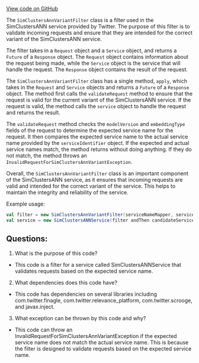 [View code on GitHub](https://github.com/misbahsy/the-algorithm/simclusters-ann/server/src/main/scala/com/twitter/simclustersann/filters/SimClustersAnnVariantFilter.scala)

The `SimClustersAnnVariantFilter` class is a filter used in the SimClustersANN service provided by Twitter. The purpose of this filter is to validate incoming requests and ensure that they are intended for the correct variant of the SimClustersANN service. 

The filter takes in a `Request` object and a `Service` object, and returns a `Future` of a `Response` object. The `Request` object contains information about the request being made, while the `Service` object is the service that will handle the request. The `Response` object contains the result of the request.

The `SimClustersAnnVariantFilter` class has a single method, `apply`, which takes in the `Request` and `Service` objects and returns a `Future` of a `Response` object. The method first calls the `validateRequest` method to ensure that the request is valid for the current variant of the SimClustersANN service. If the request is valid, the method calls the `service` object to handle the request and returns the result.

The `validateRequest` method checks the `modelVersion` and `embeddingType` fields of the request to determine the expected service name for the request. It then compares the expected service name to the actual service name provided by the `serviceIdentifier` object. If the expected and actual service names match, the method returns without doing anything. If they do not match, the method throws an `InvalidRequestForSimClustersAnnVariantException`.

Overall, the `SimClustersAnnVariantFilter` class is an important component of the SimClustersANN service, as it ensures that incoming requests are valid and intended for the correct variant of the service. This helps to maintain the integrity and reliability of the service. 

Example usage:

```scala
val filter = new SimClustersAnnVariantFilter(serviceNameMapper, serviceIdentifier)
val service = new SimClustersANNService(filter andThen candidateService)
```
## Questions: 
 1. What is the purpose of this code?
- This code is a filter for a service called SimClustersANNService that validates requests based on the expected service name.

2. What dependencies does this code have?
- This code has dependencies on several libraries including com.twitter.finagle, com.twitter.relevance_platform, com.twitter.scrooge, and javax.inject.

3. What exception can be thrown by this code and why?
- This code can throw an InvalidRequestForSimClustersAnnVariantException if the expected service name does not match the actual service name. This is because the filter is designed to validate requests based on the expected service name.